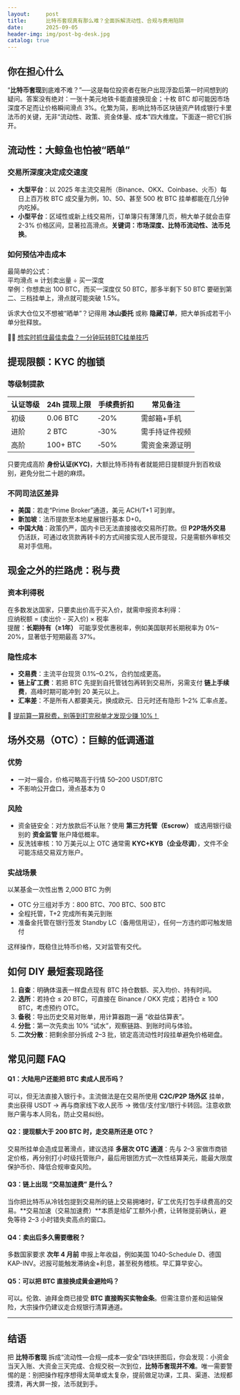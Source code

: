 ```yaml
---
layout:     post
title:      比特币套现真有那么难？全面拆解流动性、合规与费用陷阱
date:       2025-09-05
header-img: img/post-bg-desk.jpg
catalog: true
---
```


## 你在担心什么
“**比特币套现**到底难不难？”──这是每位投资者在账户出现浮盈后第一时间想到的疑问。答案没有绝对：一张十美元地铁卡能直接换现金；十枚 BTC 却可能因市场深度不足而让价格瞬间滑点 3%。化繁为简，影响比特币区块链资产转成银行卡里法币的关键，无非“流动性、政策、资金体量、成本”四大维度。下面逐一把它们拆开。

## 流动性：大鲸鱼也怕被“晒单”
### 交易所深度决定成交速度
- **大型平台**：以 2025 年主流交易所（Binance、OKX、Coinbase、火币）每日上百万枚 BTC 成交量为例，10、50、甚至 500 枚 BTC 挂单都能在几分钟内吃掉。  
- **小型平台**：区域性或新上线交易所，订单簿只有薄薄几页，稍大单子就会击穿 2-3% 价格区间，显著拉高滑点。**关键词：市场深度、比特币流动性、法币兑换**。

### 如何预估冲击成本
最简单的公式：  
平均滑点 ≈ 计划卖出量 ÷ 买一深度  
举例：你想卖出 100 BTC，而买一深度仅 50 BTC，那多半剩下 50 BTC 要砸到第二、三档挂单上，滑点就可能突破 1.5%。

诉求大仓位又不想被“晒单”？记得用 **冰山委托** 或称 **隐藏订单**，把大单拆成若干小单分批释放。

👩‍💻 [想实时抓住最佳卖盘？一分钟玩转BTC挂单技巧](https://okxdog.com/)

## 提现限额：KYC 的枷锁
### 等级制提款
| 认证等级 | 24h 提现上限 | 手续费折扣 | 常见备注 |
| --- | --- | --- | --- |
| 初级 | 0.06 BTC | ‑20% | 需邮箱+手机 |
| 进阶 | 2 BTC | ‑30% | 需手持证件视频 |
| 高阶 | 100+ BTC | ‑50% | 需资金来源证明 |

只要完成高阶 **身份认证(KYC)**，大额比特币持有者就能把日提额提升到百枚级别，避免分批二十趟的麻烦。

### 不同司法区差异
- **美国**：若走“Prime Broker”通道，美元 ACH/T+1 可到岸。  
- **新加坡**：法币提款至本地星展银行基本 D+0。  
- **中国大陆**：政策仍严，国内卡已无法直接接收交易所打款。但 **P2P场外交易** 仍活跃，可通过收货款再转卡的方式间接实现人民币提现，只是需额外审核交易对手信用。

## 现金之外的拦路虎：税与费
### 资本利得税
在多数发达国家，只要卖出价高于买入价，就需申报资本利得：  
应纳税额 = (卖出价 - 买入价) × 税率  
提醒：**长期持有（≥1年）** 可能享受优惠税率，例如美国联邦长期税率为 0%–20%，显著低于短期最高 37%。

### 隐性成本
- **交易费**：主流平台现货 0.1%–0.2%，合约加成更高。  
- **链上矿工费**：若把 BTC 先提到自托管钱包再转到交易所，另需支付 **链上手续费**，高峰时期可能冲到 20 美元以上。  
- **汇率差**：不是所有人都要美元，换成欧元、日元时还有隐形 1–2% 汇率点差。

👀 [提前算一算税费，别等到打完税单才发现少赚 10%！](https://okxdog.com/)

## 场外交易（OTC）：巨鲸的低调通道
### 优势
- 一对一撮合，价格可略高于行情 50–200 USDT/BTC  
- 不影响公开盘口，滑点基本为 0  

### 风险
- 资金链安全：对方放款后不认账？使用 **第三方托管（Escrow）** 或选用银行级别的 **资金监管** 账户降低概率。  
- 反洗钱审核：10 万美元以上 OTC 通常需 **KYC+KYB（企业尽调）**，文件不全可能冻结交易双方账户。

### 实战场景
以某基金一次性出售 2,000 BTC 为例  
- OTC 分三组对手方：800 BTC、700 BTC、500 BTC  
- 全程托管，T+2 完成所有美元到账  
- 准备金托管在银行签发 Standby LC（备用信用证），任何一方违约即可触发赔付  

这样操作，既稳住比特币价格，又对监管有交代。

## 如何 DIY 最短套现路径
1. **自查**：明确体温表一样盘点现有 BTC 持仓数额、买入均价、持有时间。  
2. **选所**：若持仓 ≤ 20 BTC，可直接在 Binance / OKX 完成；若持仓 ≥ 100 BTC，考虑预约 OTC。  
3. **备税**：导出历史交易对账单，用计算器跑一遍 “收益估算表”。  
4. **分批**：第一次先卖出 10% “试水”，观察链路、到账时间与体验。  
5. **二次分散**：把剩余部分拆成 2–3 批，锁定高流动性时段挂单避免价格砸盘。  

## 常见问题 FAQ
#### Q1：大陆用户还能把 BTC 卖成人民币吗？
可以，但无法直接入银行卡。主流做法是在交易所使用 **C2C/P2P 场外区** 挂单，卖出获得 USDT → 再与商家线下收人民币 → 微信/支付宝/银行卡转回。注意收款账户需与本人同名，防止交易纠纷。

#### Q2：提现额大于 200 BTC 时，走交易所还是 OTC？
交易所挂单会造成显著滑点，建议选择 **多层次 OTC 通道**：先与 2–3 家做市商锁定价格，再分别打小时级托管账户，最后用银团方式一次性结算美元，能最大限度保护币价、降低合规审查风险。

#### Q3：链上出现 “交易加速费” 是什么？
当你把比特币从冷钱包提到交易所的链上交易拥堵时，矿工优先打包手续费高的交易。**交易加速（交易加速费）**本质是给矿工额外小费，让转账提前确认，避免等待 2–3 小时错失卖高点的窗口。

#### Q4：卖出后多久需要缴税？
多数国家要求 **次年 4 月前** 申报上年收益，例如美国 1040-Schedule D、德国 KAP-INV。迟报可能触发滞纳金+利息，甚至税务稽核。早汇算早安心。

#### Q5：可以把 BTC 直接换成黄金避险吗？
可以。伦敦、迪拜金商已接受 **BTC 直接购买实物金条**。但需注意价差和运输保险，大宗操作仍建议走合规银行清算通道。

---

## 结语
把 **比特币套现** 拆成“流动性—合规—成本—安全”四块拼图后，你会发现：小资金当天入账、大资金三天完成、合规交税一次到位，**比特币套现并不难**。唯一需要警惕的是：别把操作程序想得太简单或太复杂，提前做足功课，工具、渠道、法规都摸清，再大屏一按，法币就到手。